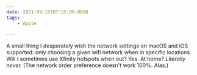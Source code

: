 ```yaml
---
date: 2021-09-15T07:55:00-0600
tags:
    - Apple

---
```


A small thing I desperately wish the network settings on macOS and iOS supported: only choosing a given wifi network when in specific locations. Will I sometimes use Xfinity hotspots when out? Yes. At home? *Literally never.* (The network order preference doesn't work 100%. Alas.)